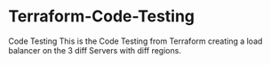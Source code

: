 # Terraform-Code-Testing
Code Testing
This is the Code Testing from Terraform creating a load balancer on the 3 diff Servers with diff regions.
